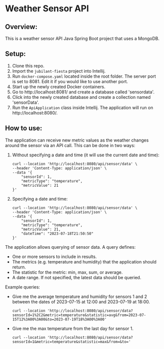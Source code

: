 # Weather Sensor API

## Overview:
This is a weather sensor API Java Spring Boot project that uses a MongoDB.

## Setup:
1. Clone this repo.
2. Import the `jubilant-fiesta` project into Intellij.
3. Run `docker-compose.yaml` located inside the root folder. The server port is set to 8081. Edit it if you would like to use another port.
4. Start up the newly created Docker containers.
5. Go to http://localhost:8081/ and create a database called 'sensordata'. 
6. Click into the newly created database and create a collection named 'sensorData'.
7. Run the `ApiApplication` class inside Intellij. The application will run on http://localhost:8080/.

## How to use:
The application can receive new metric values as the weather changes around the sensor via an API call. This can be done in two ways:

1. Without specifying a date and time (it will use the current date and time):
   ```shell
   curl --location 'http://localhost:8080/api/sensor/data' \
   --header 'Content-Type: application/json' \
   --data '{
       "sensorId": 1,
       "metricType": "temperature",
       "metricValue": 21
   }'
   ```

2. Specifying a date and time:
   ```shell
   curl --location 'http://localhost:8080/api/sensor/data' \
   --header 'Content-Type: application/json' \
   --data '{
       "sensorId": 1,
       "metricType": "temperature",
       "metricValue": 21,
       "dateTime": "2023-07-18T21:50:50"
   }'
   ```

The application allows querying of sensor data. A query defines:
- One or more sensors to include in results.
- The metrics (e.g. temperature and humidity) that the application should return.
- The statistic for the metric: min, max, sum, or average.
- A date range. If not specified, the latest data should be queried.

Example queries:
- Give me the average temperature and humidity for sensors 1 and 2 between the dates of 2023-07-15 at 12:00 and 2023-07-19 at 18:00.
   ```shell
   curl --location 'http://localhost:8080/api/sensor/data?sensorId=1%2C2&metric=temperature&statistic=avg&from=2023-07-15T12%3A00%3A00&to=2023-07-19T18%3A00%3A00'
   ```
- Give me the max temperature from the last day for sensor 1.
   ```shell
   curl --location 'http://localhost:8080/api/sensor/data?sensorId=1&metric=temperature&statistic=max&from=&to='
   ```
